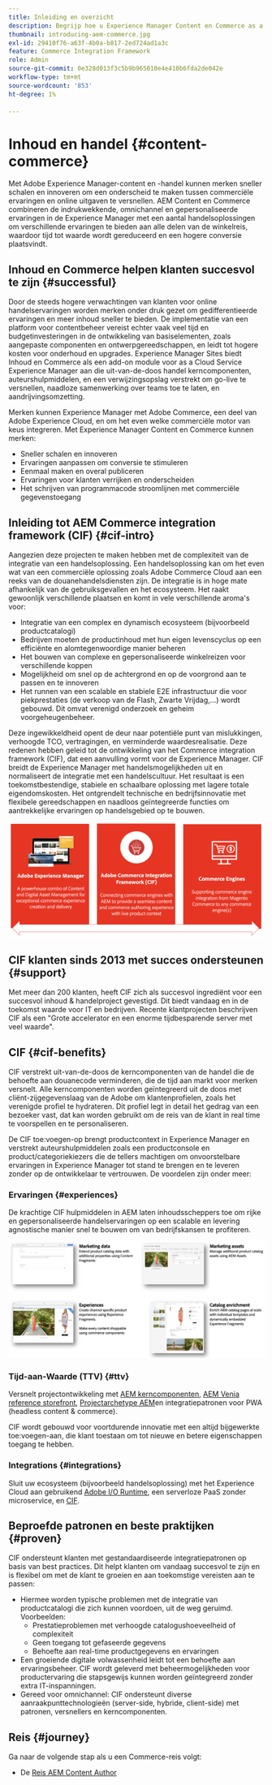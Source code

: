```yaml
---
title: Inleiding en overzicht
description: Begrijp hoe u Experience Manager Content en Commerce as a Cloud Service kunt gebruiken en beheren.
thumbnail: introducing-aem-commerce.jpg
exl-id: 29410f76-a63f-4b0a-b817-2ed724ad1a3c
feature: Commerce Integration Framework
role: Admin
source-git-commit: 0e328d013f3c5b9b965010e4e410b6fda2de042e
workflow-type: tm+mt
source-wordcount: '853'
ht-degree: 1%

---
```



# Inhoud en handel {#content-commerce}

Met Adobe Experience Manager-content en -handel kunnen merken sneller schalen en innoveren om een onderscheid te maken tussen commerciële ervaringen en online uitgaven te versnellen. AEM Content en Commerce combineren de indrukwekkende, omnichannel en gepersonaliseerde ervaringen in de Experience Manager met een aantal handelsoplossingen om verschillende ervaringen te bieden aan alle delen van de winkelreis, waardoor tijd tot waarde wordt gereduceerd en een hogere conversie plaatsvindt.

## Inhoud en Commerce helpen klanten succesvol te zijn {#successful}

Door de steeds hogere verwachtingen van klanten voor online handelservaringen worden merken onder druk gezet om gedifferentieerde ervaringen en meer inhoud sneller te bieden. De implementatie van een platform voor contentbeheer vereist echter vaak veel tijd en budgetinvesteringen in de ontwikkeling van basiselementen, zoals aangepaste componenten en ontwerpgereedschappen, en leidt tot hogere kosten voor onderhoud en upgrades. Experience Manager Sites biedt Inhoud en Commerce als een add-on module voor as a Cloud Service Experience Manager aan die uit-van-de-doos handel kerncomponenten, auteurshulpmiddelen, en een verwijzingsopslag verstrekt om go-live te versnellen, naadloze samenwerking over teams toe te laten, en aandrijvingsomzetting.

Merken kunnen Experience Manager met Adobe Commerce, een deel van Adobe Experience Cloud, en om het even welke commerciële motor van keus integreren. Met Experience Manager Content en Commerce kunnen merken:

* Sneller schalen en innoveren
* Ervaringen aanpassen om conversie te stimuleren
* Eenmaal maken en overal publiceren
* Ervaringen voor klanten verrijken en onderscheiden
* Het schrijven van programmacode stroomlijnen met commerciële gegevenstoegang

## Inleiding tot AEM Commerce integration framework (CIF) {#cif-intro}

Aangezien deze projecten te maken hebben met de complexiteit van de integratie van een handelsoplossing. Een handelsoplossing kan om het even wat van een commerciële oplossing zoals Adobe Commerce Cloud aan een reeks van de douanehandelsdiensten zijn. De integratie is in hoge mate afhankelijk van de gebruiksgevallen en het ecosysteem. Het raakt gewoonlijk verschillende plaatsen en komt in vele verschillende aroma&#39;s voor:

* Integratie van een complex en dynamisch ecosysteem (bijvoorbeeld productcatalogi)
* Bedrijven moeten de productinhoud met hun eigen levenscyclus op een efficiënte en alomtegenwoordige manier beheren
* Het bouwen van complexe en gepersonaliseerde winkelreizen voor verschillende koppen
* Mogelijkheid om snel op de achtergrond en op de voorgrond aan te passen en te innoveren
* Het runnen van een scalable en stabiele E2E infrastructuur die voor piekprestaties (de verkoop van de Flash, Zwarte Vrijdag,...) wordt gebouwd. Dit omvat verenigd onderzoek en geheim voorgeheugenbeheer.

Deze ingewikkeldheid opent de deur naar potentiële punt van mislukkingen, verhoogde TCO, vertragingen, en verminderde waardesrealisatie. Deze redenen hebben geleid tot de ontwikkeling van het Commerce integration framework (CIF), dat een aanvulling vormt voor de Experience Manager. CIF breidt de Experience Manager met handelsmogelijkheden uit en normaliseert de integratie met een handelscultuur. Het resultaat is een toekomstbestendige, stabiele en schaalbare oplossing met lagere totale eigendomskosten. Het ontgrendelt technische en bedrijfsinnovatie met flexibele gereedschappen en naadloos geïntegreerde functies om aantrekkelijke ervaringen op handelsgebied op te bouwen.

![CIF Elements](./assets/CIF/CIF_Overview.png)

## CIF klanten sinds 2013 met succes ondersteunen {#support}

Met meer dan 200 klanten, heeft CIF zich als succesvol ingrediënt voor een succesvol inhoud &amp; handelproject gevestigd. Dit biedt vandaag en in de toekomst waarde voor IT en bedrijven. Recente klantprojecten beschrijven CIF als een &quot;Grote accelerator en een enorme tijdbesparende server met veel waarde&quot;.

## CIF {#cif-benefits}

CIF verstrekt uit-van-de-doos de kerncomponenten van de handel die de behoefte aan douanecode verminderen, die de tijd aan markt voor merken versnelt. Alle kerncomponenten worden geïntegreerd uit de doos met cliënt-zijgegevenslaag van de Adobe om klantenprofielen, zoals het verenigde profiel te hydrateren. Dit profiel legt in detail het gedrag van een bezoeker vast, dat kan worden gebruikt om de reis van de klant in real time te voorspellen en te personaliseren.

De CIF toe:voegen-op brengt productcontext in Experience Manager en verstrekt auteurshulpmiddelen zoals een productconsole en product/categoriekiezers die de tellers machtigen om onvoorstelbare ervaringen in Experience Manager tot stand te brengen en te leveren zonder op de ontwikkelaar te vertrouwen. De voordelen zijn onder meer:

### Ervaringen {#experiences}

De krachtige CIF hulpmiddelen in AEM laten inhoudsscheppers toe om rijke en gepersonaliseerde handelservaringen op een scalable en levering agnostische manier snel te bouwen om van bedrijfskansen te profiteren.

![CIF Elements](./assets/CIF/CIF_Product_Experience_Management.png)

### Tijd-aan-Waarde (TTV) {#ttv}

Versnelt projectontwikkeling met [AEM kerncomponenten](https://www.aemcomponents.dev/), [AEM Venia reference storefront](https://github.com/adobe/aem-cif-guides-venia), [Projectarchetype AEM](https://experienceleague.adobe.com/docs/experience-manager-core-components/using/developing/archetype/overview.html)en integratiepatronen voor PWA (headless content &amp; commerce).

CIF wordt gebouwd voor voortdurende innovatie met een altijd bijgewerkte toe:voegen-aan, die klant toestaan om tot nieuwe en betere eigenschappen toegang te hebben.

### Integrations {#integrations}

Sluit uw ecosysteem (bijvoorbeeld handelsoplossing) met het Experience Cloud aan gebruikend  [Adobe I/O Runtime](https://www.adobe.io/apis/experienceplatform/runtime.html), een serverloze PaaS zonder microservice, en [CIF](https://github.com/adobe/commerce-cif-graphql-integration-reference).

## Beproefde patronen en beste praktijken {#proven}

CIF ondersteunt klanten met gestandaardiseerde integratiepatronen op basis van best practices. Dit helpt klanten om vandaag succesvol te zijn en is flexibel om met de klant te groeien en aan toekomstige vereisten aan te passen:

* Hiermee worden typische problemen met de integratie van productcatalogi die zich kunnen voordoen, uit de weg geruimd. Voorbeelden:
   * Prestatieproblemen met verhoogde catalogushoeveelheid of complexiteit
   * Geen toegang tot gefaseerde gegevens
   * Behoefte aan real-time productgegevens en ervaringen
* Een groeiende digitale volwassenheid leidt tot een behoefte aan ervaringsbeheer. CIF wordt geleverd met beheermogelijkheden voor productervaring die stapsgewijs kunnen worden geïntegreerd zonder extra IT-inspanningen.
* Gereed voor omnichannel: CIF ondersteunt diverse aanraakpunttechnologieën (server-side, hybride, client-side) met patronen, versnellers en kerncomponenten.

## Reis {#journey}

Ga naar de volgende stap als u een Commerce-reis volgt:

* De [Reis AEM Content Author](/help/commerce-cloud/commerce-journeys/aem-commerce-content-author/getting-started.md)
